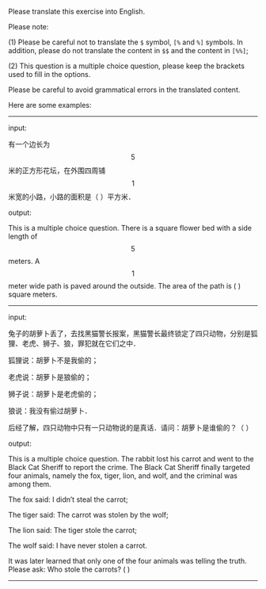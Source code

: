Please translate this exercise into English.

Please note:

(1) Please be careful not to translate the `$` symbol, `[%` and `%]` symbols. In addition, please do not translate the content in `$$` and the content in `[%%]`; 

(2) This question is a multiple choice question, please keep the brackets used to fill in the options.

Please be careful to avoid grammatical errors in the translated content.

Here are some examples:

---

input: 

有一个边长为$$5$$米的正方形花坛，在外围四周铺$$1$$米宽的小路，小路的面积是（ ）平方米．

output: 

This is a multiple choice question. There is a square flower bed with a side length of $$5$$ meters. A $$1$$ meter wide path is paved around the outside. The area of the path is ( ) square meters.

---

input: 

兔子的胡萝卜丢了，去找黑猫警长报案，黑猫警长最终锁定了四只动物，分别是狐狸、老虎、狮子、狼，罪犯就在它们之中．

狐狸说：胡萝卜不是我偷的；

老虎说：胡萝卜是狼偷的；

狮子说：胡萝卜是老虎偷的；

狼说：我没有偷过胡萝卜．

后经了解，四只动物中只有一只动物说的是真话．请问：胡萝卜是谁偷的？（ ）

output: 

This is a multiple choice question. The rabbit lost his carrot and went to the Black Cat Sheriff to report the crime. The Black Cat Sheriff finally targeted four animals, namely the fox, tiger, lion, and wolf, and the criminal was among them.

The fox said: I didn’t steal the carrot;

The tiger said: The carrot was stolen by the wolf;

The lion said: The tiger stole the carrot;

The wolf said: I have never stolen a carrot.

It was later learned that only one of the four animals was telling the truth. Please ask: Who stole the carrots? ( )

---